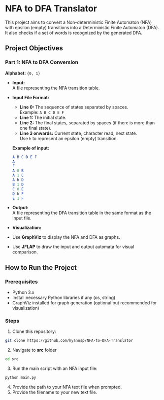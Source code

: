 # NFA to DFA Translator

This project aims to convert a Non-deterministic Finite Automaton (NFA) with epsilon (empty) transitions into a Deterministic Finite Automaton (DFA). It also checks if a set of words is recognized by the generated DFA.

## Project Objectives

### Part 1: NFA to DFA Conversion

**Alphabet:** `{0, 1}`

- **Input:**  
  A file representing the NFA transition table.

- **Input File Format:**
  - **Line 0:** The sequence of states separated by spaces.  
    Example: `A B C D E F`
  - **Line 1:** The initial state.
  - **Line 2:** The final states, separated by spaces (if there is more than one final state).
  - **Line 3 onwards:** Current state, character read, next state.  
    Use `h` to represent an epsilon (empty) transition.
  
  **Example of input:**
  ```mathematica
  A B C D E F
  A
  F
  A 0 B
  A 1 C
  A h D
  B 1 D
  C 0 E
  D h F
  E 1 F
  ```


- **Output:**  
A file representing the DFA transition table in the same format as the input file.

- **Visualization:**  
- Use **GraphViz** to display the NFA and DFA as graphs.
- Use **JFLAP** to draw the input and output automata for visual comparison.


## How to Run the Project

### Prerequisites
- Python 3.x
- Install necessary Python libraries if any (os, string)
- GraphViz installed for graph generation (optional but recommended for visualization)

### Steps
1. Clone this repository:
 ```bash
 git clone https://github.com/hyannsp/NFA-to-DFA-Translator
 ```
2. Navigate to **src** folder
 ```bash
 cd src
 ```
3. Run the main script with an NFA input file:
 ```bash
 python main.py
 ```
4. Provide the path to your NFA text file when prompted.
5. Provide the filename to your new text file.